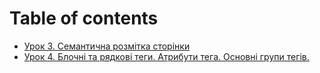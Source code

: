 # Table of contents

* [Урок 3. Семантична розмітка сторінки](README.md)
* [Урок 4. Блочні та рядкові теги. Атрибути тега. Основні групи тегів.](urok-4.-blochni-ta-ryadkovi-tegi.-atributi-tega.-osnovni-grupi-tegiv..md)

